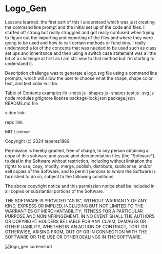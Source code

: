 # Logo_Gen

Lessons learned:
the first part of this I understood which was just creating the command line prompt and the initial set up of the code and files. I started off strong but really struggled and got really confused when trying to figure out the importing and exporting of the files and where they were going to be used and how to call certain methods or functions. I really understood a lot of the concepts that was needed to be used such as class set ups and inheritance and then using a switch case statement was a little bit of a challenge at first as I am still new to that method but I'm starting to understand it.


Description
challenge was to generate a logo.svg file using a command line prompts, which will allow the user to choose what the shape, shape color, text, and text color will be.

Table of Contents
examples
lib
  -index.js
  -shapes.js
  -shapes.test.js
  -svg.js
node modules
gitignore
license
package-lock.json
package.json
README.md file

video link:

repo link:

MIT License

Copyright (c) 2024 taperez1989

Permission is hereby granted, free of charge, to any person obtaining a copy of this software and associated documentation files (the "Software"), to deal in the Software without restriction, including without limitation the rights to use, copy, modify, merge, publish, distribute, sublicense, and/or sell copies of the Software, and to permit persons to whom the Software is furnished to do so, subject to the following conditions:

The above copyright notice and this permission notice shall be included in all copies or substantial portions of the Software.

THE SOFTWARE IS PROVIDED "AS IS", WITHOUT WARRANTY OF ANY KIND, EXPRESS OR IMPLIED, INCLUDING BUT NOT LIMITED TO THE WARRANTIES OF MERCHANTABILITY, FITNESS FOR A PARTICULAR PURPOSE AND NONINFRINGEMENT. IN NO EVENT SHALL THE AUTHORS OR COPYRIGHT HOLDERS BE LIABLE FOR ANY CLAIM, DAMAGES OR OTHER LIABILITY, WHETHER IN AN ACTION OF CONTRACT, TORT OR OTHERWISE, ARISING FROM, OUT OF OR IN CONNECTION WITH THE SOFTWARE OR THE USE OR OTHER DEALINGS IN THE SOFTWARE.


![logo_gen screenshot](https://github.com/taperez1989/Logo_Gen/assets/159385170/ae3671aa-1112-4671-b690-67eb6606b954)
